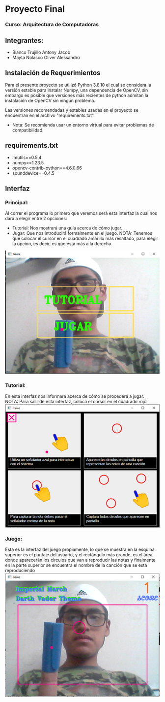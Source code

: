 # Proyecto Final
### Curso: Arquitectura de Computadoras
## Integrantes:
 - Blanco Trujillo Antony Jacob
 - Mayta Nolasco Oliver Alessandro

## Instalación de Requerimientos
Para el presente proyecto se utilizó Python 3.8.10 el cual se considera la versión estable para instalar Numpy, una dependencia de OpenCV, sin embargo es posible que versiones más recientes de python admitan la instalación de OpenCV sin ningún problema.

Las versiones recomendadas y estables usadas en el proyecto se encuentran en el archivo "requirements.txt".
- Nota: Se recomienda usar un entorno virtual para evitar problemas de compatibilidad.
## requirements.txt
- imutils==0.5.4
- numpy==1.23.5
- opencv-contrib-python==4.6.0.66
- sounddevice==0.4.5
## Interfaz
### Principal:
Al correr el programa  lo primero que veremos será esta interfaz la cual nos dará a elegir entre 2 opciones:<br>
- Tutorial: Nos mostrará una guía acerca de cómo jugar.<br>
- Jugar: Que nos introducirá formalmente en el juego.
NOTA: Tenemos que colocar el cursor en el cuadrado amarillo más resaltado, para elegir la opcion, es decir, es que está más a la derecha.

<img src= "imagenes/principal.PNG"><br>
### Tutorial:
En esta interfaz nos informará acerca de cómo se procederá a jugar.<br>
NOTA: Para salir de esta interfaz, coloca el cursor en el cuadrado rojo.
<img src= "imagenes/tutorial.PNG"><br>
### Juego:
Esta es la interfaz del juego propiamente, lo que se muestra en la esquina superior es el puntaje del usuario, y el rectángulo más grande, es el área donde aparecerán los círculos que van a reproducir las notas y finalmente en la parte superior se encuentra el nombre de la canción que se está reproduciendo<br>
<img src= "imagenes/juego.PNG"><br>


